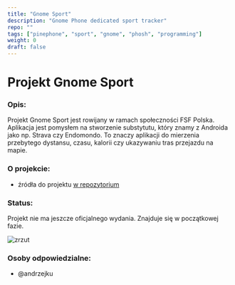 ```yaml
---
title: "Gnome Sport"
description: "Gnome Phone dedicated sport tracker"
repo: ""
tags: ["pinephone", "sport", "gnome", "phosh", "programming"]
weight: 0
draft: false
---
```


# Projekt Gnome Sport

### Opis:

Projekt Gnome Sport jest rowijany w ramach społeczności FSF Polska.
Aplikacja jest pomysłem na stworzenie substytutu, który znamy z Androida jako np. Strava czy Endomondo.
To znaczy aplikacji do mierzenia przebytego dystansu, czasu, kalorii czy ukazywaniu tras przejazdu na mapie.

### O projekcie:

* źródła do projektu [w repozytorium](https://codeberg.org/FreeSoftwarePoland/gnome-sport)

### Status:

Projekt nie ma jeszcze oficjalnego wydania. Znajduje się w początkowej fazie.

![zrzut](/images/project_gnome_sport_1.png)

### Osoby odpowiedzialne:

* @andrzejku